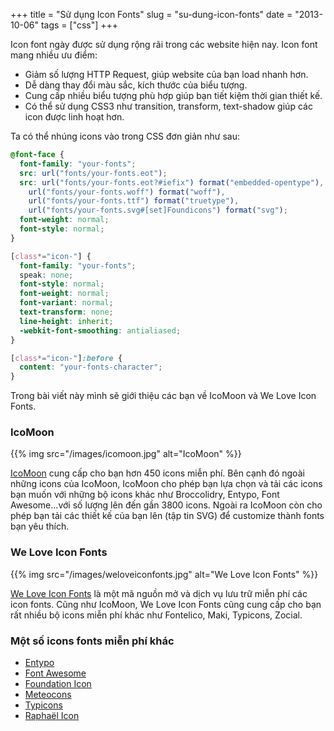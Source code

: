 +++
title = "Sử dụng Icon Fonts"
slug = "su-dung-icon-fonts"
date = "2013-10-06"
tags = ["css"]
+++

Icon font ngày được sử dụng rộng rãi trong các website hiện nay. Icon font mang nhiều ưu điểm:

- Giảm số lượng HTTP Request, giúp website của bạn load nhanh hơn.
- Dễ dàng thay đổi màu sắc, kích thước của biểu tượng.
- Cung cấp nhiều biểu tượng phù hợp giúp bạn tiết kiệm thời gian thiết kế.
- Có thể sử dụng CSS3 như transition, transform, text-shadow giúp các icon được linh hoạt hơn.

Ta có thể nhúng icons vào trong CSS đơn giản như sau:

```css
@font-face {
  font-family: "your-fonts";
  src: url("fonts/your-fonts.eot");
  src: url("fonts/your-fonts.eot?#iefix") format("embedded-opentype"), 
    url("fonts/your-fonts.woff") format("woff"), 
    url("fonts/your-fonts.ttf") format("truetype"), 
    url("fonts/your-fonts.svg#[set]Foundicons") format("svg");
  font-weight: normal;
  font-style: normal;
}

[class*="icon-"] {
  font-family: "your-fonts";
  speak: none;
  font-style: normal;
  font-weight: normal;
  font-variant: normal;
  text-transform: none;
  line-height: inherit;
  -webkit-font-smoothing: antialiased;
}

[class*="icon-"]:before {
  content: "your-fonts-character";
}
```

Trong bài viết này mình sẽ giới thiệu các bạn về IcoMoon và We Love Icon Fonts.

### IcoMoon

{{% img src="/images/icomoon.jpg" alt="IcoMoon" %}}

[IcoMoon](http://icomoon.io/) cung cấp cho bạn hơn 450 icons miễn phí. Bên cạnh đó ngoài những icons của IcoMoon, IcoMoon cho phép bạn lựa chọn và tải các icons bạn muốn với những bộ icons khác như Broccolidry, Entypo, Font Awesome...với số lượng lên đến gần 3800 icons. Ngoài ra IcoMoon còn cho phép bạn tải các thiết kế của bạn lên (tập tin SVG) để customize thành fonts bạn yêu thích.

### We Love Icon Fonts

{{% img src="/images/weloveiconfonts.jpg" alt="We Love Icon Fonts" %}}

[We Love Icon Fonts](http://weloveiconfonts.com/) là một mã nguồn mở và dịch vụ lưu trữ miễn phí các icon fonts. Cũng như IcoMoon, We Love Icon Fonts cũng cung cấp cho bạn rất nhiều bộ icons miễn phí khác như Fontelico, Maki, Typicons, Zocial.

### Một số icons fonts miễn phí khác

- [Entypo](http://www.entypo.com/)
- [Font Awesome](http://fortawesome.github.io/Font-Awesome/)
- [Foundation Icon](http://zurb.com/playground/foundation-icons)
- [Meteocons](http://www.alessioatzeni.com/meteocons/)
- [Typicons](http://typicons.com/)
- [Raphaël Icon](http://icons.marekventur.de/)
